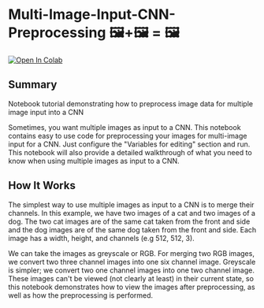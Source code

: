 # Multi-Image-Input-CNN-Preprocessing 🖼️+🖼️ = 🖼️
<a href="https://colab.research.google.com/github/dilne/Multi-Image-Input-CNN-Preprocessing/blob/main/NotebookAndGuide.ipynb" target="_blank">
  <img src="https://colab.research.google.com/assets/colab-badge.svg" alt="Open In Colab"/>
</a>

## Summary
Notebook tutorial demonstrating how to preprocess image data for multiple image input into a CNN

Sometimes, you want multiple images as input to a CNN. This notebook contains easy to use code for preprocessing your images for multi-image input for a CNN. Just configure the "Variables for editing" section and run. This notebook will also provide a detailed walkthrough of what you need to know when using multiple images as input to a CNN.

## How It Works
The simplest way to use multiple images as input to a CNN is to merge their channels. In this example, we have two images of a cat and two images of a dog. The two cat images are of the same cat taken from the front and side and the dog images are of the same dog taken from the front and side. Each image has a width, height, and channels (e.g 512, 512, 3).

We can take the images as greyscale or RGB. For merging two RGB images, we convert two three channel images into one six channel image. Greyscale is simpler; we convert two one channel images into one two channel image. These images can't be viewed (not clearly at least) in their current state, so this notebook demonstrates how to view the images after preprocessing, as well as how the preprocessing is performed.
